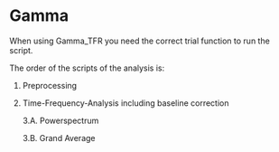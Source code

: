 # Gamma
When using Gamma_TFR you need the correct trial function to run the script.

The order of the scripts of the analysis is:

 1. Preprocessing
    
 2. Time-Frequency-Analysis including baseline correction
    
     3.A.   Powerspectrum

     3.B.   Grand Average
